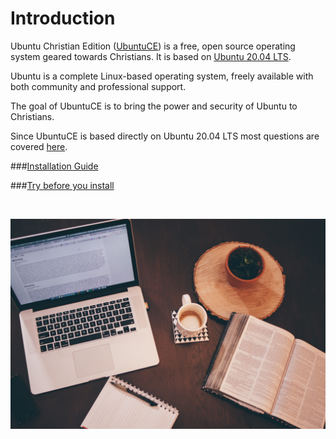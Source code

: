 # Introduction

Ubuntu Christian Edition ([UbuntuCE](https://ubuntuce.com)) is a free, open source operating system geared towards Christians. It is based on [Ubuntu 20.04 LTS](https://wiki.ubuntu.com/FocalFossa/ReleaseNotes).

Ubuntu is a complete Linux-based operating system, freely available with both community and professional support.

The goal of UbuntuCE is to bring the power and security of Ubuntu to Christians.

Since UbuntuCE is based directly on Ubuntu 20.04 LTS most questions are covered [here](https://help.ubuntu.com/lts/ubuntu-help/index.html).

###[Installation Guide](https://ubuntu.com/tutorials/install-ubuntu-desktop#1-overview)

###[Try before you install](https://ubuntu.com/tutorials/try-ubuntu-before-you-install)  


<br/>

![UbuntuCE](https://raw.githubusercontent.com/jeremehancock/docs.ubuntuce.com-content/main/pages/assets/images/bible-laptop.jpg)
